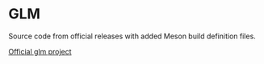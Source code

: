 # GLM

Source code from official releases with added Meson build definition files.

[Official glm project](https://glm.g-truc.net)